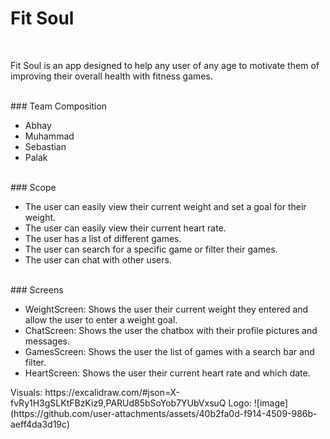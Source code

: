 # Fit Soul
<br>
<p>Fit Soul is an app designed to help any user of any age to motivate them of improving their overall health with fitness games.</p>
<br>
### Team Composition
<ul>
  <li>Abhay</li>
  <li>Muhammad</li>
  <li>Sebastian</li>
  <li>Palak</li>
</ul>
<br>
### Scope
<ul>
  <li>The user can easily view their current weight and set a goal for their weight.</li>
  <li>The user can easily view their current heart rate.</li>
  <li>The user has a list of different games.</li>
  <li>The user can search for a specific game or filter their games.</li>
  <li>The user can chat with other users.</li>
</ul>
<br>
### Screens
<ul>
  <li>WeightScreen: Shows the user their current weight they entered and allow the user to enter a weight goal.</li>
  <li>ChatScreen: Shows the user the chatbox with their profile pictures and messages.</li>
  <li>GamesScreen: Shows the user the list of games with a search bar and filter.</li>
  <li>HeartScreen: Shows the user their current heart rate and which date.</li>
</ul
<br>
Visuals: https://excalidraw.com/#json=X-fvRy1H3gSLKtFBzKiz9,PARUd85bSoYob7YUbVxsuQ
Logo:
![image](https://github.com/user-attachments/assets/40b2fa0d-f914-4509-986b-aeff4da3d19c)

